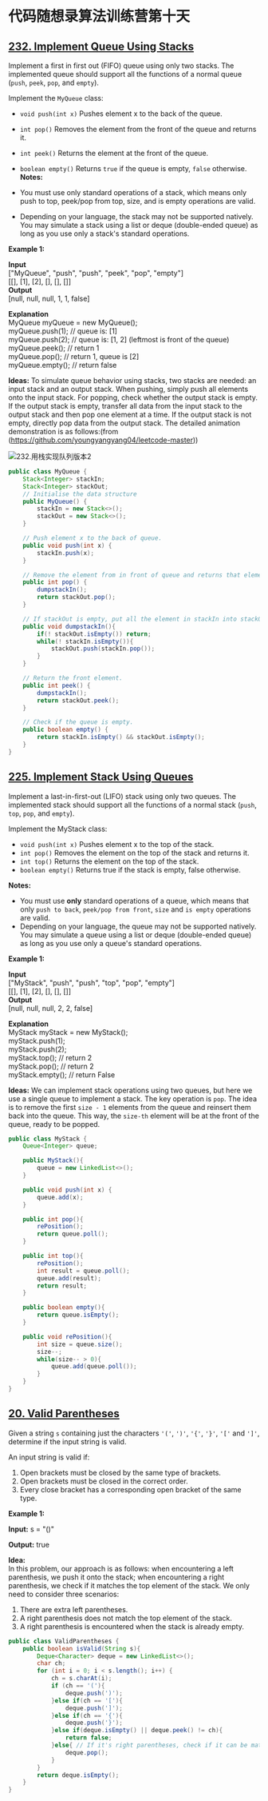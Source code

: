 # 代码随想录算法训练营第十天
## [232. Implement Queue Using Stacks](https://leetcode.com/problems/implement-queue-using-stacks/description/)

Implement a first in first out (FIFO) queue using only two stacks. The implemented queue should support all the functions of a normal queue (`push`, `peek`, `pop`, and `empty`).

Implement the `MyQueue` class:

* `void push(int x)` Pushes element x to the back of the queue.
* `int pop()` Removes the element from the front of the queue and returns it.
* `int peek()` Returns the element at the front of the queue.
* `boolean empty()` Returns `true` if the queue is empty, `false` otherwise.<br>
**Notes:**

* You must use only standard operations of a stack, which means only push to top, peek/pop from top, size, and is empty operations are valid.
* Depending on your language, the stack may not be supported natively. You may simulate a stack using a list or deque (double-ended queue) as long as you use only a stack's standard operations.
 

**Example 1:**

**Input**<br>
["MyQueue", "push", "push", "peek", "pop", "empty"]<br>
[[], [1], [2], [], [], []]<br>
**Output** <br>
[null, null, null, 1, 1, false]

**Explanation**<br>
MyQueue myQueue = new MyQueue();<br>
myQueue.push(1); // queue is: [1]<br>
myQueue.push(2); // queue is: [1, 2] (leftmost is front of the queue)<br>
myQueue.peek(); // return 1<br>
myQueue.pop(); // return 1, queue is [2]<br>
myQueue.empty(); // return false<br>

**Ideas:** To simulate queue behavior using stacks, two stacks are needed: an input stack and an output stack. When pushing, simply push all elements onto the input stack. For popping, check whether the output stack is empty. If the output stack is empty, transfer all data from the input stack to the output stack and then pop one element at a time. If the output stack is not empty, directly pop data from the output stack. The detailed animation demonstration is as follows:(from (https://github.com/youngyangyang04/leetcode-master))

![232.用栈实现队列版本2](https://code-thinking.cdn.bcebos.com/gifs/232.用栈实现队列版本2.gif)

```Java
public class MyQueue {
    Stack<Integer> stackIn;
    Stack<Integer> stackOut;
    // Initialise the data structure
    public MyQueue() {
        stackIn = new Stack<>();
        stackOut = new Stack<>();
    }

    // Push element x to the back of queue.
    public void push(int x) {
        stackIn.push(x);
    }

    // Remove the element from in front of queue and returns that element.
    public int pop() {
        dumpstackIn();
        return stackOut.pop();
    }

    // If stackOut is empty, put all the element in stackIn into stackOut.
    public void dumpstackIn(){
        if(! stackOut.isEmpty()) return;
        while(! stackIn.isEmpty()){
            stackOut.push(stackIn.pop());
        }
    }

    // Return the front element.
    public int peek() {
        dumpstackIn();
        return stackOut.peek();
    }

    // Check if the queue is empty.
    public boolean empty() {
        return stackIn.isEmpty() && stackOut.isEmpty();
    }
}
```

## [225. Implement Stack Using Queues](https://leetcode.com/problems/implement-stack-using-queues/description/)

Implement a last-in-first-out (LIFO) stack using only two queues. The implemented stack should support all the functions of a normal stack (`push`, `top`, `pop`, and `empty`).

Implement the MyStack class:

* `void push(int x)` Pushes element x to the top of the stack.
* `int pop()` Removes the element on the top of the stack and returns it.
* `int top()` Returns the element on the top of the stack.
* `boolean empty()` Returns true if the stack is empty, false otherwise.

**Notes:**

* You must use **only** standard operations of a queue, which means that only `push to back`, `peek/pop from front`, `size` and `is empty` operations are valid.
* Depending on your language, the queue may not be supported natively. You may simulate a queue using a list or deque (double-ended queue) as long as you use only a queue's standard operations.
 

**Example 1:**

**Input**<br>
["MyStack", "push", "push", "top", "pop", "empty"]<br>
[[], [1], [2], [], [], []]<br>
**Output** <br>
[null, null, null, 2, 2, false]<br>

**Explanation** <br>
MyStack myStack = new MyStack();<br>
myStack.push(1);<br>
myStack.push(2);<br>
myStack.top(); // return 2<br>
myStack.pop(); // return 2<br>
myStack.empty(); // return False

**Ideas:**
We can implement stack operations using two queues, but here we use a single queue to implement a stack. The key operation is `pop`. The idea is to remove the first `size - 1` elements from the queue and reinsert them back into the queue. This way, the `size-th` element will be at the front of the queue, ready to be popped.

```Java
public class MyStack {
    Queue<Integer> queue;

    public MyStack(){
        queue = new LinkedList<>();
    }

    public void push(int x) {
        queue.add(x);
    }

    public int pop(){
        rePosition();
        return queue.poll();
    }

    public int top(){
        rePosition();
        int result = queue.poll();
        queue.add(result);
        return result;
    }

    public boolean empty(){
        return queue.isEmpty();
    }

    public void rePosition(){
        int size = queue.size();
        size--;
        while(size-- > 0){
            queue.add(queue.poll());
        }
    }
}
```
## [20. Valid Parentheses ](https://leetcode.com/problems/valid-parentheses/description/)

Given a string `s` containing just the characters `'('`, `')'`, `'{'`, `'}'`, `'['` and `']'`, determine if the input string is valid.

An input string is valid if:

1. Open brackets must be closed by the same type of brackets.
2. Open brackets must be closed in the correct order.
3. Every close bracket has a corresponding open bracket of the same type.
 

**Example 1:**

**Input:** s = "()"

**Output:** true

**Idea:**<br>
In this problem, our approach is as follows: when encountering a left parenthesis, we push it onto the stack; when encountering a right parenthesis, we check if it matches the top element of the stack. We only need to consider three scenarios:

1. There are extra left parentheses.
2. A right parenthesis does not match the top element of the stack.
3. A right parenthesis is encountered when the stack is already empty.

```Java
public class ValidParentheses {
    public boolean isValid(String s){
        Deque<Character> deque = new LinkedList<>();
        char ch;
        for (int i = 0; i < s.length(); i++) {
            ch = s.charAt(i);
            if (ch == '('){
                deque.push(')');
            }else if(ch == '['){
                deque.push(']');
            }else if(ch == '{'){
                deque.push('}');
            }else if(deque.isEmpty() || deque.peek() != ch){
                return false;
            }else{ // If it's right parentheses, check if it can be matched with the top of stack.
                deque.pop();
            }
        }
        return deque.isEmpty();
    }
}
```

































